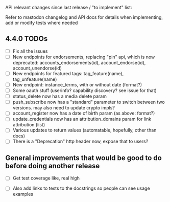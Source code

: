 API relevant changes since last release / "to implement" list:

Refer to mastodon changelog and API docs for details when implementing, add or modify tests where needed

4.4.0 TODOs
-----------
* [ ] Fix all the issues
* [ ] New endpoints for endorsements, replacing "pin" api, which is now deprecated: accounts_endorsements(id), account_endorse(id), account_unendorse(id)
* [ ] New endpoints for featured tags: tag_feature(name), tag_unfeature(name)
* [ ] New endpoint: instance_terms, with or without date (format?)
* [ ] Some oauth stuff (userinfo? capability discovery? see issue for that)
* [ ] status_delete now has a media delete param
* [ ] push_subscribe now has a "standard" parameter to switch between two versions. may also need to update crypto impls?
* [ ] account_register now has a date of birth param (as above: format?)
* [ ] update_credentials now has an attribution_domains param for link attribution (list)
* [ ] Various updates to return values (automatable, hopefully, other than docs)
* [ ] There is a "Deprecation" http header now, expose that to users?

General improvements that would be good to do before doing another release
--------------------------------------------------------------------------
* [ ] Get test coverage like, real high

* [ ] Also add links to tests to the docstrings so people can see usage examples
